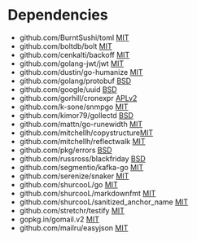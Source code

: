 Dependencies
============

* github.com/BurntSushi/toml [MIT](https://github.com/BurntSushi/toml/blob/master/COPYING)
* github.com/boltdb/bolt [MIT](https://github.com/boltdb/bolt/blob/master/LICENSE)
* github.com/cenkalti/backoff [MIT](https://github.com/cenkalti/backoff/blob/master/LICENSE)
* github.com/golang-jwt/jwt [MIT](https://github.com/golang-jwt/jwt/blob/master/LICENSE)
* github.com/dustin/go-humanize [MIT](https://github.com/dustin/go-humanize/blob/master/LICENSE)
* github.com/golang/protobuf [BSD](https://github.com/golang/protobuf/blob/master/LICENSE)
* github.com/google/uuid [BSD](https://github.com/google/uuid/blob/master/LICENSE)
* github.com/gorhill/cronexpr [APLv2](https://github.com/gorhill/cronexpr/blob/master/APLv2)
* github.com/k-sone/snmpgo [MIT](https://github.com/k-sone/snmpgo/blob/master/LICENSE)
* github.com/kimor79/gollectd [BSD](https://github.com/kimor79/gollectd/blob/master/LICENSE)
* github.com/mattn/go-runewidth [MIT](https://github.com/mattn/go-runewidth/blob/master/README.mkd)
* github.com/mitchellh/copystructure[MIT](https://github.com/mitchellh/copystructure/blob/master/LICENSE)
* github.com/mitchellh/reflectwalk [MIT](https://github.com/mitchellh/reflectwalk/blob/master/LICENSE)
* github.com/pkg/errors [BSD](https://github.com/pkg/errors/blob/master/LICENSE)
* github.com/russross/blackfriday [BSD](https://github.com/russross/blackfriday/blob/master/LICENSE.txt)
* github.com/segmentio/kafka-go [MIT](https://github.com/segmentio/kafka-go/blob/master/LICENSE)
* github.com/serenize/snaker [MIT](https://github.com/serenize/snaker/blob/master/LICENSE.txt)
* github.com/shurcooL/go [MIT](https://github.com/shurcooL/go/blob/master/README.md)
* github.com/shurcooL/markdownfmt [MIT](https://github.com/shurcooL/markdownfmt/blob/master/README.md)
* github.com/shurcooL/sanitized\_anchor\_name [MIT](https://github.com/shurcooL/sanitized_anchor_name/blob/master/LICENSE)
* github.com/stretchr/testify [MIT](https://github.com/stretchr/testify/blob/master/LICENSE)
* gopkg.in/gomail.v2 [MIT](https://github.com/go-gomail/gomail/blob/v2/LICENSE)
* github.com/mailru/easyjson [MIT](https://github.com/mailru/easyjson/blob/3fdea8d05856a0c8df22ed4bc71b3219245e4485/LICENSE)
